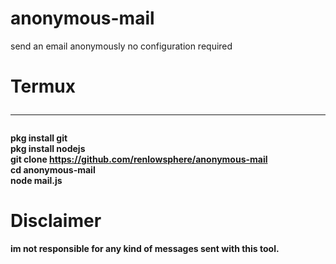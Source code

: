 # anonymous-mail
send an email anonymously no configuration required
# Termux <hr><b>
pkg install git<br>
pkg install nodejs<br>
git clone https://github.com/renlowsphere/anonymous-mail<br>
cd anonymous-mail <br>
node mail.js
# Disclaimer
im not responsible for any kind of messages sent with this tool.
